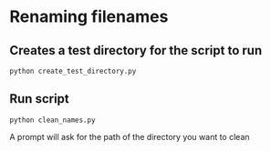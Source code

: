 # Renaming filenames

## Creates a test directory for the script to run

    python create_test_directory.py

## Run script

    python clean_names.py

A prompt will ask for the path of the directory you want to clean
